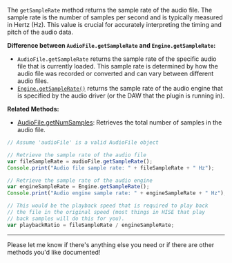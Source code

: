 The `getSampleRate` method returns the sample rate of the audio file. The sample rate is the number of samples per second and is typically measured in Hertz (Hz). This value is crucial for accurately interpreting the timing and pitch of the audio data.

**Difference between `AudioFile.getSampleRate` and `Engine.getSampleRate`:**

- `AudioFile.getSampleRate` returns the sample rate of the specific audio file that is currently loaded. This sample rate is determined by how the audio file was recorded or converted and can vary between different audio files.
- [`Engine.getSampleRate()`](/scripting/scripting-api/engine#getsamplerate) returns the sample rate of the audio engine that is specified by the audio driver (or the DAW that the plugin is running in).

**Related Methods:**

- [AudioFile.getNumSamples](/scripting/scripting-api/audiofile#getnumsamples): Retrieves the total number of samples in the audio file.

```javascript
// Assume 'audioFile' is a valid AudioFile object

// Retrieve the sample rate of the audio file
var fileSampleRate = audioFile.getSampleRate();
Console.print("Audio file sample rate: " + fileSampleRate + " Hz");

// Retrieve the sample rate of the audio engine
var engineSampleRate = Engine.getSampleRate();
Console.print("Audio engine sample rate: " + engineSampleRate + " Hz");

// This would be the playback speed that is required to play back
// the file in the original speed (most things in HISE that play 
// back samples will do this for you).
var playbackRatio = fileSampleRate / engineSampleRate;
```

---

Please let me know if there's anything else you need or if there are other methods you'd like documented!
